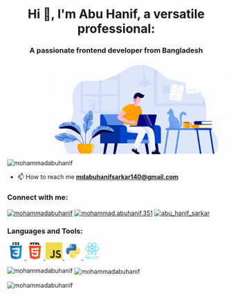<h1 align="center">Hi 👋, I'm Abu Hanif, a versatile professional:</h1>
<h3 align="center">A passionate frontend developer from Bangladesh</h3>
<img align="right" alt="Coding" width="400" src="https://github.com/mohammadabuhanif/mohammadabuhanif/blob/main/Care%20and%20Code.gif">

<p align="left"> <img src="https://komarev.com/ghpvc/?username=mohammadabuhanif&label=Profile%20views&color=0e75b6&style=flat" alt="mohammadabuhanif" /> </p>

- 📫 How to reach me **mdabuhanifsarkar140@gmail.com**

<h3 align="left">Connect with me:</h3>
<p align="left">
<a href="https://twitter.com/mohammadabuhanif" target="blank"><img align="center" src="https://raw.githubusercontent.com/rahuldkjain/github-profile-readme-generator/master/src/images/icons/Social/twitter.svg" alt="mohammadabuhanif" height="30" width="40" /></a>
<a href="https://fb.com/mohammad.abuhanif.351" target="blank"><img align="center" src="https://raw.githubusercontent.com/rahuldkjain/github-profile-readme-generator/master/src/images/icons/Social/facebook.svg" alt="mohammad.abuhanif.351" height="30" width="40" /></a>
<a href="https://instagram.com/abu_hanif_sarkar" target="blank"><img align="center" src="https://raw.githubusercontent.com/rahuldkjain/github-profile-readme-generator/master/src/images/icons/Social/instagram.svg" alt="abu_hanif_sarkar" height="30" width="40" /></a>
</p>

<h3 align="left">Languages and Tools:</h3>
<p align="left"> <a href="https://www.w3schools.com/css/" target="_blank" rel="noreferrer"> <img src="https://raw.githubusercontent.com/devicons/devicon/master/icons/css3/css3-original-wordmark.svg" alt="css3" width="40" height="40"/> </a> <a href="https://www.w3.org/html/" target="_blank" rel="noreferrer"> <img src="https://raw.githubusercontent.com/devicons/devicon/master/icons/html5/html5-original-wordmark.svg" alt="html5" width="40" height="40"/> </a> <a href="https://developer.mozilla.org/en-US/docs/Web/JavaScript" target="_blank" rel="noreferrer"> <img src="https://raw.githubusercontent.com/devicons/devicon/master/icons/javascript/javascript-original.svg" alt="javascript" width="40" height="40"/> </a> <a href="https://www.python.org" target="_blank" rel="noreferrer"> <img src="https://raw.githubusercontent.com/devicons/devicon/master/icons/python/python-original.svg" alt="python" width="40" height="40"/> </a> <a href="https://reactjs.org/" target="_blank" rel="noreferrer"> <img src="https://raw.githubusercontent.com/devicons/devicon/master/icons/react/react-original-wordmark.svg" alt="react" width="40" height="40"/> </a> </p>

<p><img align="left" src="https://github-readme-stats.vercel.app/api/top-langs?username=mohammadabuhanif&show_icons=true&locale=en&layout=compact" alt="mohammadabuhanif" /></p>

<p>&nbsp;<img align="center" src="https://github-readme-stats.vercel.app/api?username=mohammadabuhanif&show_icons=true&locale=en" alt="mohammadabuhanif" /></p>

<p><img align="center" src="https://github-readme-streak-stats.herokuapp.com/?user=mohammadabuhanif&" alt="mohammadabuhanif" /></p>
